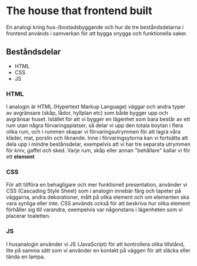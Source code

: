 # The house that frontend built
En analogi kring hus-/bostadsbyggande och hur de tre beståndsdelarna i frontend används i samverkan för att bygga snygga och funktionella saker.

## Beståndsdelar
- HTML
- CSS
- JS

### HTML
I analogin är HTML (Hypertext Markup Language) väggar och andra typer av avgränsare (skåp, lådor, hyllplan etc) som både bygger upp och avgränsar huset. Istället för att vi bygger en lägenhet som bara består av ett rum utan några förvaringsplatser, så delar vi upp den totala boytan i flera olika rum, och i rummen skapar vi förvaringsutrymmen för att lagra våra kläder, mat, porslin och liknande. Inne i förvaringsytorna kan vi fortsätta att dela upp i mindre bestånsdelar, exempelvis att vi har tre separata utrymmen för kniv, gaffel och sked.
Varje rum, skåp eller annan "behållare" kallar vi för ett **element**

### CSS
För att tillföra en behagligare och mer funktionell presentation, använder vi CSS (Cascading Style Sheet) som i analogin innebär färg och tapeter på väggarna, andra dekorationer, mått på olika element och om elementen ska vara synliga eller inte. CSS används också för att beskriva hur olika element förhåller sig till varandra, exempelvis var någonstans i lägenheten som vi placerar toaletten.

### JS
I husanalogin använder vi JS (JavaScript) för att kontrollera olika tillstånd, lite på samma sätt som vi använder en kontakt på väggen för att släcka eller tända en lampa.